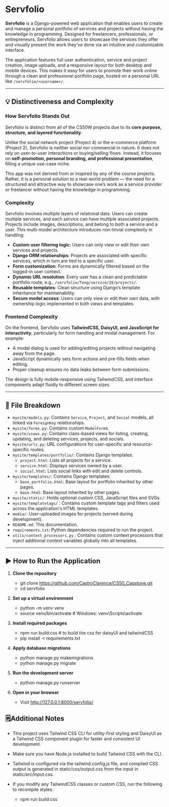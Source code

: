 # Servfolio

**Servfolio** is a Django-powered web application that enables users to create and manage a personal portfolio of services and projects without having the knowledge in programming. Designed for freelancers, professionals, or entrepreneurs, Servfolio allows users to showcase the services they offer and visually present the work they’ve done via an intuitive and customizable interface.

The application features full user authentication, service and project creation, image uploads, and a responsive layout for both desktop and mobile devices. This makes it easy for users to promote their work online through a clean and professional portfolio page, hosted on a personal URL like `/servfolio/<username>/`.

---

## 💡 Distinctiveness and Complexity

### How Servfolio Stands Out

Servfolio is distinct from all of the CS50W projects due to its **core purpose, structure, and layered functionality**.

Unlike the social network project (Project 4) or the e-commerce platform (Project 2), Servfolio is neither social nor commercial in nature. It does not rely on user-to-user interactions or buying/selling flows. Instead, it focuses on **self-promotion, personal branding, and professional presentation**, filling a unique use-case niche.

This app was not derived from or inspired by any of the course projects. Rather, it is a personal solution to a real-world problem — the need for a structured and attractive way to showcase one’s work as a service provider or freelancer without having the knowledge in programming.

### Complexity

Servfolio involves multiple layers of relational data. Users can create multiple services, and each service can have multiple associated projects. Projects include images, descriptions, and belong to both a service and a user. This multi-model architecture introduces non-trivial complexity in handling:

- **Custom user filtering logic**: Users can only view or edit their own services and projects.
- **Django ORM relationships**: Projects are associated with specific services, which in turn are tied to a specific user.
- **Form customization**: Forms are dynamically filtered based on the logged-in user context.
- **Dynamic URL resolution**: Every user has a clean and predictable portfolio route, e.g., `/servfolio/Teng/service/28/projects/`.
- **Reusable templates**: Clean structure using Django’s template inheritance for maintainability.
- **Secure model access**: Users can only view or edit their own data, with ownership logic implemented in both views and templates.

### Frontend Complexity

On the frontend, Servfolio uses **TailwindCSS, DaisyUI, and JavaScript for interactivity**, particularly for form handling and modal management. For example:

- A modal dialog is used for adding/editing projects without navigating away from the page.
- JavaScript dynamically sets form actions and pre-fills fields when editing.
- Proper cleanup ensures no data leaks between form submissions.

The design is fully mobile-responsive using TailwindCSS, and interface components adapt fluidly to different screen sizes.

---

## 📁 File Breakdown

- `mysite/models.py`: Contains `Service`, `Project`, and `Social` models, all linked via `ForeignKey` relationships.
- `mysite/forms.py`: Contains custom `ModelForm`s.
- `mysite/views.py`: Contains class-based views for listing, creating, updating, and deleting services, projects, and socials.
- `mysite/urls.py`: URL configurations for user-specific and resource-specific routes.
- `mysite/templates/portfolio/`: Contains Django templates:
    - `project.html`: Lists all projects for a service.
    - `service.html`: Displays services owned by a user.
    - `social.html`: Lists social links with edit and delete controls.
- `mysite/templates/`: Contains Django templates:
    - `base_portfolio.html`: Base layout for portfolio inherited by other pages.
    - `base.html`: Base layout inherited by other pages.
- `mysite/static/`: Holds optional custom CSS, JavaScript files and SVGs.
- `mysite/templatetags/` : Contains custom template tags and filters used across the application's HTML templates. 
- `media/`: User-uploaded images for projects (served during development).
- `README.md`: This documentation.
- `requirements.txt`: Python dependencies required to run the project.
- `utils/context_processors.py` : Contains custom context processors that inject additional context variables globally into all templates.

---

## ▶️ How to Run the Application

1. **Clone the repository**
   - git clone https://github.com/CastroClarence/CS50_Capstone.git
   - cd servfolio

2. **Set up a virtual environment**
    - python -m venv venv
    - source venv/bin/activate  # Windows: venv\Scripts\activate

3. **Install required packages**
    - npm run build:css # to build the css for daisyUI and tailwindCSS
    - pip install -r requirements.txt

4. **Apply database migrations**
    - python manage.py makemigrations
    - python manage.py migrate

5. **Run the development server**
    - python manage.py runserver

6. **Open in your browser**
    - Visit http://127.0.0.1:8000/servfolio/

## 🗒️Additional Notes
- This project uses Tailwind CSS CLI for utility-first styling and DaisyUI as a Tailwind CSS component plugin for faster and consistent UI development.

- Make sure you have Node.js installed to build Tailwind CSS with the CLI.

- Tailwind is configured via the tailwind.config.js file, and compiled CSS output is generated in static/css/output.css from the input in static/src/input.css.

- If you modify any TailwindCSS classes or custom CSS, run the following to recompile styles:
    - npm run build:css

